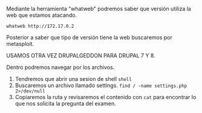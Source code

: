 Mediante la herramienta "whatweb" podremos saber que versión utiliza la web que estamos atacando.

````
whatweb http://172.17.0.2
`````

Posterior a saber que tipo de versión tiene la web buscaremos por metasploit. 

USAMOS OTRA VEZ DRUPALGEDDON PARA DRUPAL 7 Y 8.

Dentro podremos navegar por los archivos.
1. Tendremos que abrir una sesion de shell
``shell``
2. Buscaremos un archivo llamado settings.
``find / -name settings.php 2>/dev/null``
3. Copiaremos la ruta y revisaremos el contenido con ``cat`` para encontrar lo que nos solicita la pregunta del examen.
